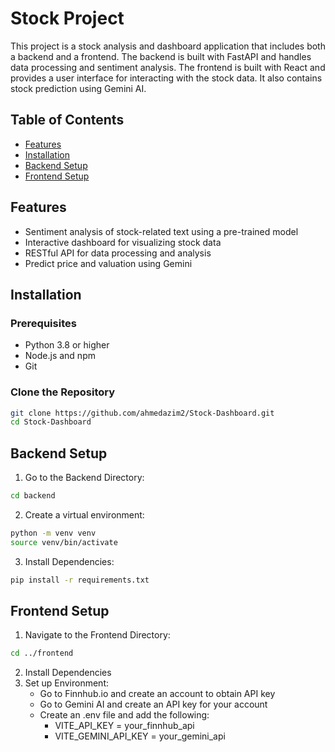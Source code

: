 # Stock Project

This project is a stock analysis and dashboard application that includes both a backend and a frontend. The backend is built with FastAPI and handles data processing and sentiment analysis. The frontend is built with React and provides a user interface for interacting with the stock data.  It also contains stock prediction using Gemini AI.

## Table of Contents

- [Features](#features)
- [Installation](#installation)
- [Backend Setup](#backend-setup)
- [Frontend Setup](#frontend-setup)


## Features

- Sentiment analysis of stock-related text using a pre-trained model
- Interactive dashboard for visualizing stock data
- RESTful API for data processing and analysis
- Predict price and valuation using Gemini

## Installation

### Prerequisites

- Python 3.8 or higher
- Node.js and npm
- Git

### Clone the Repository



```sh
git clone https://github.com/ahmedazim2/Stock-Dashboard.git
cd Stock-Dashboard
```


## Backend Setup
1. Go to the Backend Directory: 
```sh
cd backend
```
2. Create a virtual environment:
```sh 
python -m venv venv
source venv/bin/activate 
```
3. Install Dependencies:
```sh
pip install -r requirements.txt
```
## Frontend Setup
1. Navigate to the Frontend Directory:
```sh
cd ../frontend
```
2. Install Dependencies
3. Set up Environment:
    - Go to Finnhub.io and create an account to obtain API key
    - Go to Gemini AI and create an API key for your account
    - Create an .env file and add the following:
        - VITE_API_KEY = your_finnhub_api
        - VITE_GEMINI_API_KEY = your_gemini_api




